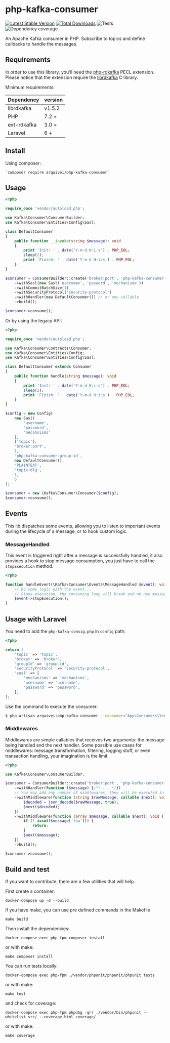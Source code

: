 # php-kafka-consumer

[![Latest Stable Version](https://poser.pugx.org/arquivei/php-kafka-consumer/v/stable)](https://packagist.org/packages/arquivei/php-kafka-consumer) [![Total Downloads](https://poser.pugx.org/arquivei/php-kafka-consumer/downloads)](https://packagist.org/packages/arquivei/php-kafka-consumer) ![Tests](https://github.com/arquivei/php-kafka-consumer/workflows/Test/badge.svg) ![Dependency coverage](https://github.com/arquivei/php-kafka-consumer/workflows/Version%20test/badge.svg)

An Apache Kafka consumer in PHP. Subscribe to topics and define callbacks to handle the messages.

## Requirements

In order to use this library, you'll need the [php-rdkafka](https://github.com/arnaud-lb/php-rdkafka) PECL extension.
Please notice that the extension require the [librdkafka](https://github.com/edenhill/librdkafka) C library.

Minimum requirements:

| Dependency  | version |
|-------------|---------|
| librdkafka  | v1.5.2  |
| PHP         | 7.2 +   |
| ext-rdkafka | 3.0 +   |
| Laravel     | 6 +     |

## Install

Using composer:

    `composer require arquivei/php-kafka-consumer`

## Usage

```php
<?php

require_once 'vendor/autoload.php';

use Kafka\Consumer\ConsumerBuilder;
use Kafka\Consumer\Entities\Config\Sasl;

class DefaultConsumer
{
    public function __invoke(string $message): void
    {
        print 'Init: ' . date('Y-m-d H:i:s') . PHP_EOL;
        sleep(2);
        print 'Finish: ' . date('Y-m-d H:i:s') . PHP_EOL;
    }
}

$consumer = ConsumerBuilder::create('broker:port', 'php-kafka-consumer-group-id', ['topic'])
    ->withSasl(new Sasl('username', 'pasword', 'mechanisms'))
    ->withCommitBatchSize(1)
    ->withSecurityProtocol('security-protocol')
    ->withHandler(new DefaultConsumer()) // or any callable
    ->build();

$consumer->consume();
```

Or by using the legacy API:

```php
<?php

require_once 'vendor/autoload.php';

use Kafka\Consumer\Contracts\Consumer;
use Kafka\Consumer\Entities\Config;
use Kafka\Consumer\Entities\Config\Sasl;

class DefaultConsumer extends Consumer
{
    public function handle(string $message): void
    {
        print 'Init: ' . date('Y-m-d H:i:s') . PHP_EOL;
        sleep(2);
        print 'Finish: ' . date('Y-m-d H:i:s') . PHP_EOL;
    }
}

$config = new Config(
    new Sasl(
        'username',
        'password',
        'mecahnisms'
    ),
    ['topic'],
    'broker:port',
    1,
    'php-kafka-consumer-group-id',
    new DefaultConsumer(),
    'PLAINTEXT',
    'topic-dlq',
    1,
    6
);

$consumer = new \Kafka\Consumer\Consumer($config);
$consumer->consume();
```

## Events

This lib dispatches some events, allowing you to listen to important events during the lifecycle of
a message, or to hook custom logic.

### MessageHandled

This event is triggered right after a message is successfully handled, it also provides a hook to 
stop message consumption, you just have to call the `stopExecution` method.

```php
<?php

function handleEvent(\Kafka\Consumer\Events\MessageHandled $event): void {
    // Do some logic with the event...
    // Stops execution, the consuming loop will break and no new messages will be consumed.
    $event->stopExecution();
}
```

## Usage with Laravel

You need to add the `php-kafka-consig.php` in `config` path:

```php
<?php

return [
    'topic' => 'topic',
    'broker' => 'broker',
    'groupId' => 'group-id',
    'securityProtocol' => 'security-protocol',
    'sasl' => [
        'mechanisms' => 'mechanisms',
        'username' => 'username',
        'password' => 'password',
    ],
];

```

Use the command to execute the consumer:

```bash
$ php artisan arquivei:php-kafka-consumer --consumer="App\Consumers\YourConsumer" --commit=1
```

### Middlewares

Middlewares are simple callables that receives two arguments: the message being handled and the
next handler. Some possible use cases for middlewares: message transformation, filtering, logging stuff,
or even transaction handling, your imagination is the limit.

```php
<?php

use Kafka\Consumer\ConsumerBuilder;

$consumer = ConsumerBuilder::create('broker:port', 'php-kafka-consumer-group-id', ['topic'])
    ->withHandler(function ($message) {/** ... */})
    // You may add any number of middlewares, they will be executed in the order provided
    ->withMiddleware(function (string $rawMessage, callable $next): void {
        $decoded = json_decode($rawMessage, true);
        $next($decoded);
    })
    ->withMiddleware(function (array $message, callable $next): void {
        if (! isset($message['foo'])) {
            return;
        }
        $next($message);
    })
    ->build();

$consumer->consume();
```

## Build and test

If you want to contribute, there are a few utilities that will help.

First create a container:

`docker-compose up -d --build`

If you have make, you can use pre defined commands in the Makefile

`make build`

Then install the dependencies:

`docker-compose exec php-fpm composer install`

or with make:

`make composer install`

You can run tests locally:

`docker-compose exec php-fpm ./vendor/phpunit/phpunit/phpunit tests`

or with make:

`make test`

and check for coverage:

`docker-compose exec php-fpm phpdbg -qrr ./vendor/bin/phpunit --whitelist src/ --coverage-html coverage/`

or with make:

`make coverage`
